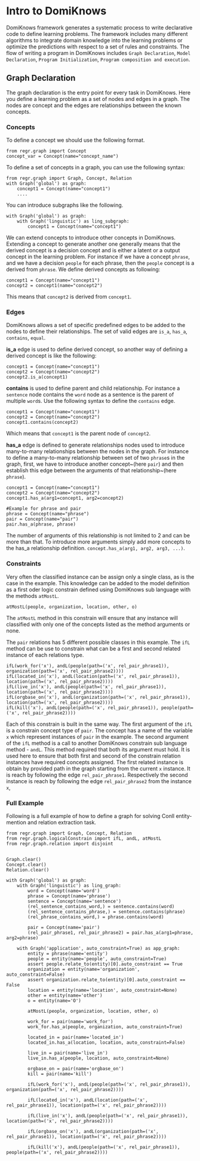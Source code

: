 # Intro to DomiKnows

DomiKnows framework generates a systematic process to write declarative code to define learning problems. The framework includes many different algorithms to integrate domain knowledge into the learning problems or optimize the predictions with respect to a set of rules and constraints. The flow of writing a program in DomiKnows includes `Graph Declaration`, `Model Declaration`, `Program Initialization`, `Program composition and execution`.

## Graph Declaration
The graph declaration is the entry point for every task in DomiKnows. Here you define a learning problem as a set of nodes and edges in a graph. The nodes are concept and the edges are relationships between the known concepts.

### Concepts
To define a concept we should use the following format.

```python3
from regr.graph import Concept
concept_var = Concept(name="concept_name")
```
To define a set of concepts in a graph, you can use the following syntax:

```python3
from regr.graph import Graph, Concept, Relation
with Graph('global') as graph:
	concept1 = Concept(name="concept1")
	....
```
You can introduce subgraphs like the following.

```python3
with Graph('global') as graph:
    with Graph('linguistic') as ling_subgraph:
	    concept1 = Concept(name="concept1")
```

We can extend concepts to introduce other concepts in DomiKnows. Extending a concept to generate another one generally means that the derived concept is a decision concept and is either a latent or a output concept in the learning problem.  For instance if we have a concept `phrase`, and we have a decision `people` for each phrase, then the `people` concept is a derived from `phrase`.
We define derived concepts as following:

```python3
concept1 = Concept(name="concept1")
concept2 = concept1(name="concept2")
```
This means that `concept2` is derived from `concept1`.

### Edges
DomiKnows allows a set of specific predefined edges to be added to the nodes to define their relationships. 
The set of valid edges are `is_a`, `has_a`, `contains`, `equal`.

**is_a** edge is used to define derived concept, so another way of defining a derived concept is like the following:

```python3
concept1 = Concept(name="concept1")
concept2 = Concept(name="concept2")
concept2.is_a(concept1)
```

**contains** is used to define parent and child relationship. For instance a `sentence` node contains the `word` node as a sentence is the parent of multiple `word`s. Use the following syntax to define the `contains` edge.

```python3
concept1 = Concept(name="concept1")
concept2 = Concept(name="concept2")
concept1.contains(concept2)
```
Which means that `concept1` is the parent node of `concept2`.

**has_a** edge is defined to generate relationships nodes used to introduce many-to-many relationships between the nodes in the graph. For instance to define a many-to-many relationship between set of two `phrase`s in the graph, first, we have to introduce another concept~(here `pair`) and then establish this edge between the arguments of that relationship~(here `phrase`).

```python3
concept1 = Concept(name="concept1")
concept2 = Concept(name="concept2")
concept1.has_a(arg1=concept1, arg2=concept2)

#Example for phrase and pair
phrase = Concept(name="phrase")
pair = Concept(name="pair")
pair.has_a(phrase, phrase)
```
The number of arguments of this relationship is not limited to 2 and can be more than that. To introduce more arguments simply add more concepts to the has_a relationship definition. `concept.has_a(arg1, arg2, arg3, ...)`.

### Constraints
Very often the classified instance can be assign only a single class, as is the case in the example. This knowledge can be added to the model definition as a first oder logic constrain defined using DomiKnows sub language with the methods `atMostL`.  
 
```python3
atMostL(people, organization, location, other, o)
```
The `atMostL` method in this constrain will ensure that any instance will classified with only one of the concepts listed as the method arguments or none.

The `pair` relations has 5 different possible classes in this example. The `ifL` method can be use to constrain what can be a first and second related instance of each relations type.

```python3
ifL(work_for('x'), andL(people(path=('x', rel_pair_phrase1)), organization(path=('x', rel_pair_phrase2))))
ifL(located_in('x'), andL(location(path=('x', rel_pair_phrase1)), location(path=('x', rel_pair_phrase2))))
ifL(live_in('x'), andL(people(path=('x', rel_pair_phrase1)), location(path=('x', rel_pair_phrase2))))
ifL(orgbase_on('x'), andL(organization(path=('x', rel_pair_phrase1)), location(path=('x', rel_pair_phrase2))))
ifL(kill('x'), andL(people(path=('x', rel_pair_phrase1)), people(path=('x', rel_pair_phrase2))))
```

Each of this constrain is built in the same way. The first argument of the `ifL` is a constrain concept type of `pair`. 
The concept has a name of the variable `x` which represent instances of `pair` in the example. 
The second argument of the `ifL` method is a call to another DomiKnows constrain sub language method - `andL`.
This method required that both its argument must hold. 
It is used here to ensure that both first and second of the constrain relation instances have required concepts assigned. 
The first related instance is obtain by provided path in the graph starting from the current `x` instance. It is reach by following the edge `rel_pair_phrase1`.
Respectively the second instance is reach by following the edge `rel_pair_phrase2` from the instance `x`,

### Full Example
Following is a full example of how to define a graph for solving Conll entity-mention and relation extraction task.

```python3
from regr.graph import Graph, Concept, Relation
from regr.graph.logicalConstrain import ifL, andL, atMostL
from regr.graph.relation import disjoint


Graph.clear()
Concept.clear()
Relation.clear()

with Graph('global') as graph:
    with Graph('linguistic') as ling_graph:
        word = Concept(name='word')
        phrase = Concept(name='phrase')
        sentence = Concept(name='sentence')
        (rel_sentence_contains_word,) = sentence.contains(word)
        (rel_sentence_contains_phrase,) = sentence.contains(phrase)
        (rel_phrase_contains_word,) = phrase.contains(word)

        pair = Concept(name='pair')
        (rel_pair_phrase1, rel_pair_phrase2) = pair.has_a(arg1=phrase, arg2=phrase)

    with Graph('application', auto_constraint=True) as app_graph:
        entity = phrase(name='entity')
        people = entity(name='people', auto_constraint=True)
        assert people.relate_to(entity)[0].auto_constraint == True
        organization = entity(name='organization', auto_constraint=False)
        assert organization.relate_to(entity)[0].auto_constraint == False
        location = entity(name='location', auto_constraint=None)
        other = entity(name='other')
        o = entity(name='O')

        atMostL(people, organization, location, other, o)

        work_for = pair(name='work_for')
        work_for.has_a(people, organization, auto_constraint=True)
        
        located_in = pair(name='located_in')
        located_in.has_a(location, location, auto_constraint=False)

        live_in = pair(name='live_in')
        live_in.has_a(people, location, auto_constraint=None)

        orgbase_on = pair(name='orgbase_on')
        kill = pair(name='kill')

        ifL(work_for('x'), andL(people(path=('x', rel_pair_phrase1)), organization(path=('x', rel_pair_phrase2))))

        ifL(located_in('x'), andL(location(path=('x', rel_pair_phrase1)), location(path=('x', rel_pair_phrase2))))
        
        ifL(live_in('x'), andL(people(path=('x', rel_pair_phrase1)), location(path=('x', rel_pair_phrase2))))

        ifL(orgbase_on('x'), andL(organization(path=('x', rel_pair_phrase1)), location(path=('x', rel_pair_phrase2))))
        
        ifL(kill('x'), andL(people(path=('x', rel_pair_phrase1)), people(path=('x', rel_pair_phrase2))))

```
